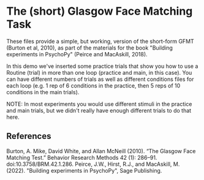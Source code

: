The (short) Glasgow Face Matching Task
===============================================

These files provide a simple, but working, version of the short-form GFMT
(Burton et al, 2010), as part of the materials for the book "Building
experiments in PsychoPy" (Peirce and MacAskill, 2018).

In this demo we've inserted some practice trials that show you how to use a
Routine (trial) in more than one loop (practice and main, in this case). You
can have different numbers of trials as well as different conditions files
for each loop (e.g. 1 rep of 6 conditions in the practice, then 5 reps of 10
conditions in the main trials).

NOTE: In most experiments you would use different stimuli in the practice and
main trials, but we didn't really have enough different trials to do that here.


References
--------------

Burton, A. Mike, David White, and Allan McNeill (2010). “The Glasgow Face Matching Test.” Behavior Research Methods 42 (1): 286–91. doi:10.3758/BRM.42.1.286.
Peirce, J.W., Hirst, R.J., and MacAskill, M. (2022). "Building experiments in PsychoPy", Sage Publishing.
